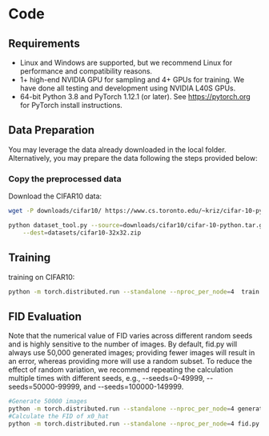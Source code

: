 # Code

## Requirements

* Linux and Windows are supported, but we recommend Linux for performance and compatibility reasons.
* 1+ high-end NVIDIA GPU for sampling and 4+ GPUs for training. We have done all testing and development using NVIDIA L40S GPUs.
* 64-bit Python 3.8 and PyTorch 1.12.1 (or later). See https://pytorch.org for PyTorch install instructions.

## Data Preparation
You may leverage the data already downloaded in the local folder. Alternatively, you may prepare the data following the steps provided below:

### Copy the preprocessed data
Download the CIFAR10 data:
```sh
wget -P downloads/cifar10/ https://www.cs.toronto.edu/~kriz/cifar-10-python.tar.gz

python dataset_tool.py --source=downloads/cifar10/cifar-10-python.tar.gz \
    --dest=datasets/cifar10-32x32.zip
```

## Training
training  on CIFAR10:

```bash
python -m torch.distributed.run --standalone --nproc_per_node=4  train.py --outdir=train-runs/ --data=datasets/cifar10-32x32.zip --cond=False --arch=ddpmpp --batch=288 --precond=diff --lr=2e-4 --Shift=0.60 --Scale=0.39 --sigmoid_start=10 --sigmoid_end=-13 --sigmoid_power=1 --lossType='PHK' --eta=10000
```

## FID Evaluation

Note that the numerical value of FID varies across different random seeds and is highly sensitive to the number of images. By default, fid.py will always use 50,000 generated images; providing fewer images will result in an error, whereas providing more will use a random subset. To reduce the effect of random variation, we recommend repeating the calculation multiple times with different seeds, e.g., --seeds=0-49999, --seeds=50000-99999, and --seeds=100000-149999. 

```bash
#Generate 50000 images
python -m torch.distributed.run --standalone --nproc_per_node=4 generate.py --steps=200 --outdir=plots/images --network=plots/00001-cifar10-32x32-uncond-ddpmpp-diff-gpus4-batch288-fp32/network-snapshot-200000.pkl --seeds=0-49999
#Calculate the FID of x0_hat
python -m torch.distributed.run --standalone --nproc_per_node=4 fid.py calc --images=plots/images --ref=$fid_file
```
